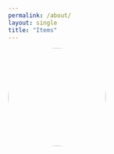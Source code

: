 ```yaml
---
permalink: /about/
layout: single
title: "Items"
---
```

 <img src="assets/images/unsplash-gallery-image1.jpg" height="auto" width="200" style="border-radius:50%">
